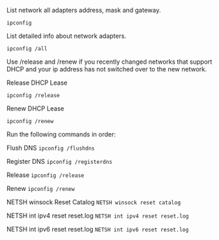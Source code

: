 List network all adapters address, mask and gateway. 

``ipconfig``

List detailed info about network adapters. 

``ipconfig /all``

Use /release and /renew if you recently changed networks that support DHCP and your ip address has not switched over to the new network. 

Release DHCP Lease

``ipconfig /release``

Renew DHCP Lease

``ipconfig /renew``

Run the following commands in order: 

Flush DNS
``ipconfig /flushdns``

Register DNS
``ipconfig /registerdns``

Release
``ipconfig /release``

Renew
``ipconfig /renew``

NETSH winsock Reset Catalog 
``NETSH winsock reset catalog``

NETSH int ipv4 reset reset.log
``NETSH int ipv4 reset reset.log``

NETSH int ipv6 reset reset.log
``NETSH int ipv6 reset reset.log``

